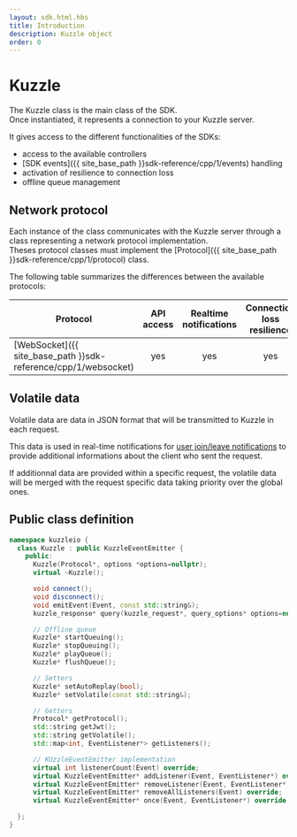 ```yaml
---
layout: sdk.html.hbs
title: Introduction
description: Kuzzle object
order: 0
---
```


# Kuzzle

The Kuzzle class is the main class of the SDK.  
Once instantiated, it represents a connection to your Kuzzle server.

It gives access to the different functionalities of the SDKs:
 - access to the available controllers
 - [SDK events]({{ site_base_path }}sdk-reference/cpp/1/events) handling
 - activation of resilience to connection loss
 - offline queue management

## Network protocol

Each instance of the class communicates with the Kuzzle server through a class representing a network protocol implementation.  
Theses protocol classes must implement the [Protocol]({{ site_base_path }}sdk-reference/cpp/1/protocol) class.

The following table summarizes the differences between the available protocols:

| Protocol | API access | Realtime notifications | Connection loss resilience |
| -------- | :--------: | :--------------------: | :------------------------: |
| [WebSocket]({{ site_base_path }}sdk-reference/cpp/1/websocket) | yes | yes | yes |

## Volatile data

Volatile data are data in JSON format that will be transmitted to Kuzzle in each request.  

This data is used in real-time notifications for [user join/leave notifications]({{site_base_path}}api/1/essentials/volatile-data/) to provide additional informations about the client who sent the request.

If additionnal data are provided within a specific request, the volatile data will be merged with the request specific data taking priority over the global ones.

## Public class definition

```cpp
namespace kuzzleio {
  class Kuzzle : public KuzzleEventEmitter {
    public:
      Kuzzle(Protocol*, options *options=nullptr);
      virtual ~Kuzzle();

      void connect();
      void disconnect();
      void emitEvent(Event, const std::string&);
      kuzzle_response* query(kuzzle_request*, query_options* options=nullptr);

      // Offline queue
      Kuzzle* startQueuing();
      Kuzzle* stopQueuing();
      Kuzzle* playQueue();
      Kuzzle* flushQueue();

      // Setters
      Kuzzle* setAutoReplay(bool);
      Kuzzle* setVolatile(const std::string&);

      // Getters
      Protocol* getProtocol();
      std::string getJwt();
      std::string getVolatile();
      std::map<int, EventListener*> getListeners();

      // KUzzleEventEmitter implementation
      virtual int listenerCount(Event) override;
      virtual KuzzleEventEmitter* addListener(Event, EventListener*) override;
      virtual KuzzleEventEmitter* removeListener(Event, EventListener*) override;
      virtual KuzzleEventEmitter* removeAllListeners(Event) override;
      virtual KuzzleEventEmitter* once(Event, EventListener*) override;

  };
}
```

